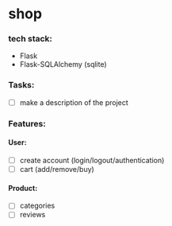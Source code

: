 # shop
### tech stack:
- Flask 
- Flask-SQLAlchemy (sqlite)

### Tasks:
- [ ] make a description of the project

### Features:
#### User: 
- [ ] create account (login/logout/authentication)
- [ ] cart (add/remove/buy)

#### Product:
- [ ] categories
- [ ] reviews
